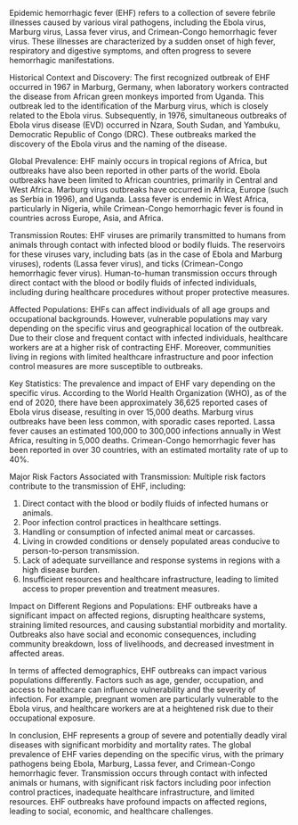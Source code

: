 Epidemic hemorrhagic fever (EHF) refers to a collection of severe febrile illnesses caused by various viral pathogens, including the Ebola virus, Marburg virus, Lassa fever virus, and Crimean-Congo hemorrhagic fever virus. These illnesses are characterized by a sudden onset of high fever, respiratory and digestive symptoms, and often progress to severe hemorrhagic manifestations.

Historical Context and Discovery:
The first recognized outbreak of EHF occurred in 1967 in Marburg, Germany, when laboratory workers contracted the disease from African green monkeys imported from Uganda. This outbreak led to the identification of the Marburg virus, which is closely related to the Ebola virus. Subsequently, in 1976, simultaneous outbreaks of Ebola virus disease (EVD) occurred in Nzara, South Sudan, and Yambuku, Democratic Republic of Congo (DRC). These outbreaks marked the discovery of the Ebola virus and the naming of the disease.

Global Prevalence:
EHF mainly occurs in tropical regions of Africa, but outbreaks have also been reported in other parts of the world. Ebola outbreaks have been limited to African countries, primarily in Central and West Africa. Marburg virus outbreaks have occurred in Africa, Europe (such as Serbia in 1996), and Uganda. Lassa fever is endemic in West Africa, particularly in Nigeria, while Crimean-Congo hemorrhagic fever is found in countries across Europe, Asia, and Africa.

Transmission Routes:
EHF viruses are primarily transmitted to humans from animals through contact with infected blood or bodily fluids. The reservoirs for these viruses vary, including bats (as in the case of Ebola and Marburg viruses), rodents (Lassa fever virus), and ticks (Crimean-Congo hemorrhagic fever virus). Human-to-human transmission occurs through direct contact with the blood or bodily fluids of infected individuals, including during healthcare procedures without proper protective measures.

Affected Populations:
EHFs can affect individuals of all age groups and occupational backgrounds. However, vulnerable populations may vary depending on the specific virus and geographical location of the outbreak. Due to their close and frequent contact with infected individuals, healthcare workers are at a higher risk of contracting EHF. Moreover, communities living in regions with limited healthcare infrastructure and poor infection control measures are more susceptible to outbreaks.

Key Statistics:
The prevalence and impact of EHF vary depending on the specific virus. According to the World Health Organization (WHO), as of the end of 2020, there have been approximately 36,625 reported cases of Ebola virus disease, resulting in over 15,000 deaths. Marburg virus outbreaks have been less common, with sporadic cases reported. Lassa fever causes an estimated 100,000 to 300,000 infections annually in West Africa, resulting in 5,000 deaths. Crimean-Congo hemorrhagic fever has been reported in over 30 countries, with an estimated mortality rate of up to 40%.

Major Risk Factors Associated with Transmission:
Multiple risk factors contribute to the transmission of EHF, including:

1. Direct contact with the blood or bodily fluids of infected humans or animals.
2. Poor infection control practices in healthcare settings.
3. Handling or consumption of infected animal meat or carcasses.
4. Living in crowded conditions or densely populated areas conducive to person-to-person transmission.
5. Lack of adequate surveillance and response systems in regions with a high disease burden.
6. Insufficient resources and healthcare infrastructure, leading to limited access to proper prevention and treatment measures.

Impact on Different Regions and Populations:
EHF outbreaks have a significant impact on affected regions, disrupting healthcare systems, straining limited resources, and causing substantial morbidity and mortality. Outbreaks also have social and economic consequences, including community breakdown, loss of livelihoods, and decreased investment in affected areas.

In terms of affected demographics, EHF outbreaks can impact various populations differently. Factors such as age, gender, occupation, and access to healthcare can influence vulnerability and the severity of infection. For example, pregnant women are particularly vulnerable to the Ebola virus, and healthcare workers are at a heightened risk due to their occupational exposure.

In conclusion, EHF represents a group of severe and potentially deadly viral diseases with significant morbidity and mortality rates. The global prevalence of EHF varies depending on the specific virus, with the primary pathogens being Ebola, Marburg, Lassa fever, and Crimean-Congo hemorrhagic fever. Transmission occurs through contact with infected animals or humans, with significant risk factors including poor infection control practices, inadequate healthcare infrastructure, and limited resources. EHF outbreaks have profound impacts on affected regions, leading to social, economic, and healthcare challenges.
